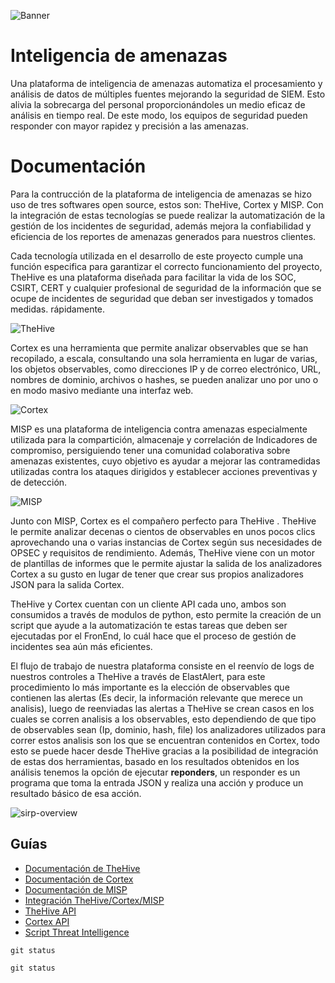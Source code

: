![Banner](https://user-images.githubusercontent.com/79227109/108462615-e3cde500-724a-11eb-8748-aa9a99645856.png)

# Inteligencia de amenazas
Una plataforma de inteligencia de amenazas automatiza el procesamiento y análisis de datos de múltiples fuentes mejorando la seguridad de SIEM.  Esto alivia la sobrecarga del personal proporcionándoles un medio eficaz de análisis en tiempo real. De este modo, los equipos de seguridad pueden responder con mayor rapidez y precisión a las amenazas.
 
# Documentación  
Para la contrucción de la plataforma de inteligencia de amenazas se hizo uso de tres softwares open source, estos son: TheHive, Cortex y MISP. Con la integración de estas tecnologías se puede realizar la automatización de la gestión de los incidentes de seguridad, además mejora la confiabilidad y eficiencia de los reportes de amenazas generados para nuestros clientes.

Cada tecnología utilizada en el desarrollo de este proyecto cumple una función especifica para garantizar el correcto funcionamiento del proyecto, TheHive es una plataforma diseñada para facilitar la vida de los SOC, CSIRT, CERT y cualquier profesional de seguridad de la información que se ocupe de incidentes de seguridad que deban ser investigados y tomados medidas. rápidamente. 


![TheHive](https://user-images.githubusercontent.com/79227109/108465251-aae43f00-724f-11eb-8164-927e7af56013.PNG)


Cortex es una herramienta que  permite analizar observables que se han recopilado, a escala, consultando una sola herramienta en lugar de varias, los objetos observables, como direcciones IP y de correo electrónico, URL, nombres de dominio, archivos o hashes, se pueden analizar uno por uno o en modo masivo mediante una interfaz web.


![Cortex](https://user-images.githubusercontent.com/79227109/108465273-b20b4d00-724f-11eb-8c57-6fc07b07ea6b.PNG)


MISP es una plataforma de inteligencia contra amenazas especialmente utilizada para la compartición, almacenaje y correlación de Indicadores de compromiso, persiguiendo tener una comunidad colaborativa sobre amenazas existentes, cuyo objetivo es ayudar a mejorar las contramedidas utilizadas contra los ataques dirigidos y establecer acciones preventivas y de detección.


![MISP](https://user-images.githubusercontent.com/79227109/108465287-b7689780-724f-11eb-890c-0823d30cf19b.PNG)


Junto con MISP, Cortex es el compañero perfecto para TheHive . TheHive le permite analizar decenas o cientos de observables en unos pocos clics aprovechando una o varias instancias de Cortex según sus necesidades de OPSEC y requisitos de rendimiento. Además, TheHive viene con un motor de plantillas de informes que le permite ajustar la salida de los analizadores Cortex a su gusto en lugar de tener que crear sus propios analizadores JSON para la salida Cortex.

TheHive y Cortex cuentan con un cliente API cada uno, ambos son consumidos a través de modulos de python, esto permite la creación de un script que ayude a la automatización te estas tareas que deben ser ejecutadas por el FronEnd, lo cuál hace que el proceso de gestión de incidentes sea aún más eficientes.

El flujo de trabajo de nuestra plataforma consiste en el reenvío de logs de nuestros controles a TheHive a través de ElastAlert, para este procedimiento lo más importante es la elección de observables que contienen las alertas (Es decir, la información relevante que merece un analisis), luego de reenviadas las alertas a TheHive se crean casos en los cuales se corren analisis a los observables, esto dependiendo de que tipo de observables sean (Ip, dominio, hash, file) los analizadores utilizados para correr estos analisis son los que se encuentran contenidos en Cortex, todo esto se puede hacer desde TheHive gracias a la posibilidad de integración de estas dos herramientas, basado en los resultados obtenidos en los análisis tenemos la opción de ejecutar **reponders**, un responder es un programa que toma la entrada JSON y realiza una acción y produce un resultado básico de esa acción.  


![sirp-overview](https://user-images.githubusercontent.com/79227109/108469498-54c6ca00-7256-11eb-9797-6535ff5d0253.png)


## Guías
- [Documentación de TheHive](https://github.com/TheHive-Project/TheHiveDocs)
- [Documentación de Cortex](https://github.com/TheHive-Project/Cortex)
- [Documentación de MISP](https://www.circl.lu/doc/misp/)
- [Integración TheHive/Cortex/MISP](Docs/Integration.md)
- [TheHive API](Docs/TheHiveApi.md)
- [Cortex API](Docs/CortexApi.md)
- [Script Threat Intelligence](Docs/Script.md)

```
git status
```

`git status`
